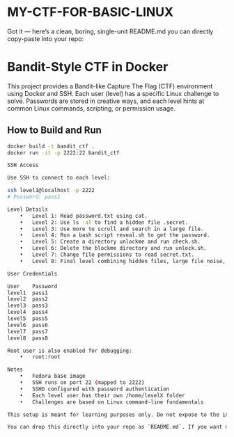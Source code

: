 # MY-CTF-FOR-BASIC-LINUX

Got it — here’s a clean, boring, single-unit README.md you can directly copy-paste into your repo:

# Bandit-Style CTF in Docker

This project provides a Bandit-like Capture The Flag (CTF) environment using Docker and SSH. Each user (level) has a specific Linux challenge to solve. Passwords are stored in creative ways, and each level hints at common Linux commands, scripting, or permission usage.

## How to Build and Run

```bash
docker build -t bandit_ctf .
docker run -it -p 2222:22 bandit_ctf

SSH Access

Use SSH to connect to each level:

ssh level1@localhost -p 2222
# Password: pass1

Level Details
	•	Level 1: Read password.txt using cat.
	•	Level 2: Use ls -al to find a hidden file .secret.
	•	Level 3: Use more to scroll and search in a large file.
	•	Level 4: Run a bash script reveal.sh to get the password.
	•	Level 5: Create a directory unlockme and run check.sh.
	•	Level 6: Delete the blockme directory and run unlock.sh.
	•	Level 7: Change file permissions to read secret.txt.
	•	Level 8: Final level combining hidden files, large file noise, and permission manipulation.

User Credentials

User	Password
level1	pass1
level2	pass2
level3	pass3
level4	pass4
level5	pass5
level6	pass6
level7	pass7
level8	pass8

Root user is also enabled for debugging:
	•	root:root

Notes
	•	Fedora base image
	•	SSH runs on port 22 (mapped to 2222)
	•	SSHD configured with password authentication
	•	Each level user has their own /home/levelX folder
	•	Challenges are based on Linux command-line fundamentals

This setup is meant for learning purposes only. Do not expose to the internet as-is.

You can drop this directly into your repo as `README.md`. If you want me to bundle this with your `Dockerfile` into a zip or GitHub-ready layout, I can do that too.
